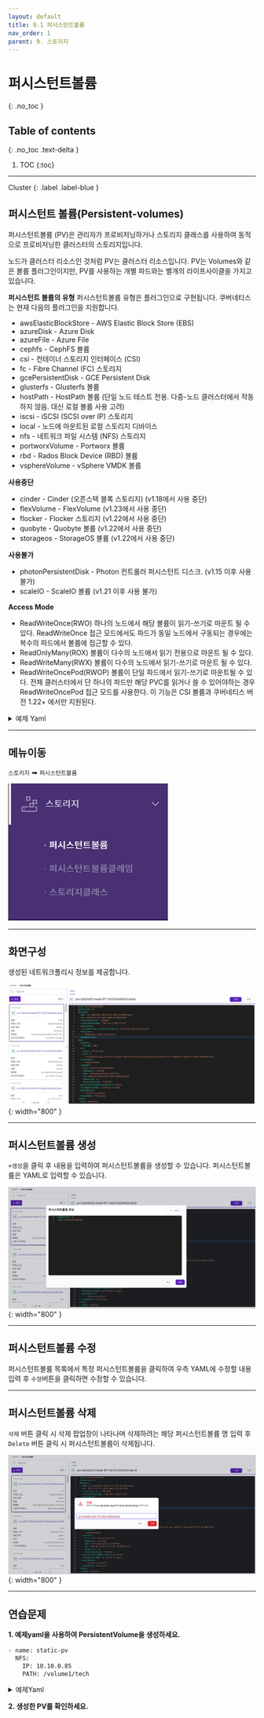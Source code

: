 ```yaml
---
layout: default
title: 9.1 퍼시스턴트볼륨
nav_order: 1
parent: 9. 스토리지
---
```


# 퍼시스턴트볼륨
{: .no_toc }

## Table of contents
{: .no_toc .text-delta }

1. TOC
{:toc}

---

<div class="code-example" markdown="1">
Cluster
{: .label .label-blue }
</div>


## 퍼시스턴트 볼륨(Persistent-volumes)

퍼시스턴트볼륨 (PV)은 관리자가 프로비저닝하거나 스토리지 클래스를 사용하여 동적으로 프로비저닝한 클러스터의 스토리지입니다. 

노드가 클러스터 리소스인 것처럼 PV는 클러스터 리소스입니다. PV는 Volumes와 같은 볼륨 플러그인이지만, PV를 사용하는 개별 파드와는 별개의 라이프사이클을 가지고 있습니다. 

**퍼시스턴트 볼륨의 유형**
퍼시스턴트볼륨 유형은 플러그인으로 구현됩니다. 쿠버네티스는 현재 다음의 플러그인을 지원합니다.

- awsElasticBlockStore - AWS Elastic Block Store (EBS)
- azureDisk - Azure Disk
- azureFile - Azure File
- cephfs - CephFS 볼륨
- csi - 컨테이너 스토리지 인터페이스 (CSI)
- fc - Fibre Channel (FC) 스토리지
- gcePersistentDisk - GCE Persistent Disk
- glusterfs - Glusterfs 볼륨
- hostPath - HostPath 볼륨 (단일 노드 테스트 전용. 다중-노드 클러스터에서 작동하지 않음. 대신 로컬 볼륨 사용 고려)
- iscsi - iSCSI (SCSI over IP) 스토리지
- local - 노드에 마운트된 로컬 스토리지 디바이스
- nfs - 네트워크 파일 시스템 (NFS) 스토리지
- portworxVolume - Portworx 볼륨
- rbd - Rados Block Device (RBD) 볼륨
- vsphereVolume - vSphere VMDK 볼륨

**사용중단**

- cinder - Cinder (오픈스택 블록 스토리지) (v1.18에서 사용 중단)
- flexVolume - FlexVolume (v1.23에서 사용 중단)
- flocker - Flocker 스토리지 (v1.22에서 사용 중단)
- quobyte - Quobyte 볼륨 (v1.22에서 사용 중단)
- storageos - StorageOS 볼륨 (v1.22에서 사용 중단)

**사용불가**

- photonPersistentDisk - Photon 컨트롤러 퍼시스턴트 디스크. (v1.15 이후 사용 불가)
- scaleIO - ScaleIO 볼륨 (v1.21 이후 사용 불가)


**Access Mode**

- ReadWriteOnce(RWO) 
하나의 노드에서 해당 볼륨이 읽기-쓰기로 마운트 될 수 있다. ReadWriteOnce 접근 모드에서도 파드가 동일 노드에서 구동되는 경우에는 복수의 파드에서 볼륨에 접근할 수 있다.
- ReadOnlyMany(ROX)
볼륨이 다수의 노드에서 읽기 전용으로 마운트 될 수 있다.
- ReadWriteMany(RWX) 
볼륨이 다수의 노드에서 읽기-쓰기로 마운트 될 수 있다.
- ReadWriteOncePod(RWOP)
볼륨이 단일 파드에서 읽기-쓰기로 마운트될 수 있다. 전체 클러스터에서 단 하나의 파드만 해당 PVC를 읽거나 쓸 수 있어야하는 경우 ReadWriteOncePod 접근 모드를 사용한다. 이 기능은 CSI 볼륨과 쿠버네티스 버전 1.22+ 에서만 지원된다.


<details>
<summary>예제 Yaml</summary>
  
{% highlight yaml %}
apiVersion: v1
kind: PersistentVolume
metadata:
  name: foo-pv
spec:
  storageClassName: ""
  claimRef:
    name: foo-pvc
    namespace: foo
  ...
{% endhighlight %}
   
</details>


---

## 메뉴이동
`스토리지` ➡ `퍼시스턴트볼륨`

![storage-001.png](/assets/images/storage/storage-001.png)

---

## 화면구성
생성된 네트워크폴리시 정보를 제공합니다.

![storage-004.png](/assets/images/storage/storage-004.png){: width="800" }

---

## 퍼시스턴트볼륨 생성
`+생성`을 클릭 후 내용을 입력하여 퍼시스턴트볼륨을 생성할 수 있습니다. 퍼시스턴트볼륨은 YAML로 입력할 수 있습니다.

![storage-005.png](/assets/images/storage/storage-005.png){: width="800" }

---

## 퍼시스턴트볼륨 수정
퍼시스턴트볼륨 목록에서 특정 퍼시스턴트볼륨을 클릭하여 우측 YAML에 수정할 내용 입력 후 `수정`버튼을 클릭하면 수정할 수 있습니다.

---

## 퍼시스턴트볼륨 삭제
`삭제` 버튼 클릭 시 삭제 팝업창이 나타나며 삭제하려는 해당 퍼시스턴트볼륨 명 입력 후 `Delete` 버튼 클릭 시 퍼시스턴트볼륨이 삭제됩니다.

![pv-delete.png](/assets/images/storage/pv-delete.png){: width="800" }

---
## 연습문제

**1. 예제yaml을 사용하여 PersistentVolume을 생성하세요.**

```
- name: static-pv
  NFS:
    IP: 10.10.0.85
    PATH: /volume1/tech
```

<details>
<summary>예제Yaml</summary>
  
{% highlight yaml %}
---
apiVersion: v1
kind: PersistentVolume
metadata:
  name: static-pv
spec:
  capacity:
    storage: 1Gi
  volumeMode: Filesystem
  accessModes:
    - ReadWriteMany
  persistentVolumeReclaimPolicy: Delete
  mountOptions:
    - nfsvers=4
  nfs:
    path: /volume1/tech
    server: 10.10.0.85
  claimRef:
    name: static-pvc
    namespace: sykim

{% endhighlight %}
   
</details>

**2. 생성한 PV를 확인하세요.**